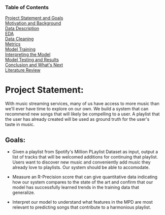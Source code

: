 ### Table of Contents
[Project Statement and Goals](https://tralpha.github.io/spotify-project/project-statement-and-goals.html) <br>
[Motivation and Background](https://tralpha.github.io/spotify-project/motivation-and-background.html) <br>
[Data Description](https://tralpha.github.io/spotify-project/data-description.html) <br>
[EDA](https://tralpha.github.io/spotify-project/eda.html) <br>
[Data Cleaning](https://tralpha.github.io/spotify-project/data-cleaning.html) <br>
[Metrics](https://tralpha.github.io/spotify-project/metrics.html) <br>
[Model Training](https://tralpha.github.io/spotify-project/model-training.html) <br>
[Interpreting the Model](https://tralpha.github.io/spotify-project/interpreting-the-model.html) <br>
[Model Testing and Results](https://tralpha.github.io/spotify-project/model-testing-and-results.html) <br>
[Conclusion and What's Next](https://tralpha.github.io/spotify-project/conclusion.html) <br>
[Literature Review](https://tralpha.github.io/spotify-project/literature-review.html) <br>

# Project Statement:
With music streaming services, many of us have access to more music than we'll ever have time to explore on our own.  We build a system that can recommend new songs that will likely be compelling to a user.  A playlist that the user has already created will be used as ground truth for the user's taste in music.

## Goals:
- Given a playlist from Spotify's Million PLaylist Dataset as input, output a list of tracks that will be welcomed additions for continuing that playlist.  Users want to discover new music and conveniently add music they already love to playlists.  Our system should be able to accomodate.

- Measure an R-Precision score that can give quantitative data indicating how our system compares to the state of the art and confirm that our model has successfully learned trends in the training data that generalize.

- Interpret our model to understand what features in the MPD are most relevant to predicting songs that contribute to a harmonious playlist.
